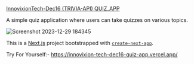 [InnovixionTech-Dec16 (TRIVIA-API) QUIZ_APP](https://github.com/rishabhmaindola/InnovixionTech-Dec16-QUIZ_APP)


A simple quiz application where users can take quizzes on
various topics.

![Screenshot 2023-12-29 184345](https://github.com/rishabhmaindola/InnovixionTech-Dec16-QUIZ_APP/assets/143874827/1378caf9-b4ec-4cc2-bd88-c4f5f8d44d30)



This is a [Next.js](https://nextjs.org/) project bootstrapped with [`create-next-app`](https://github.com/vercel/next.js/tree/canary/packages/create-next-app).

Try For Yourself:-
https://innovixion-tech-dec16-quiz-app.vercel.app/
